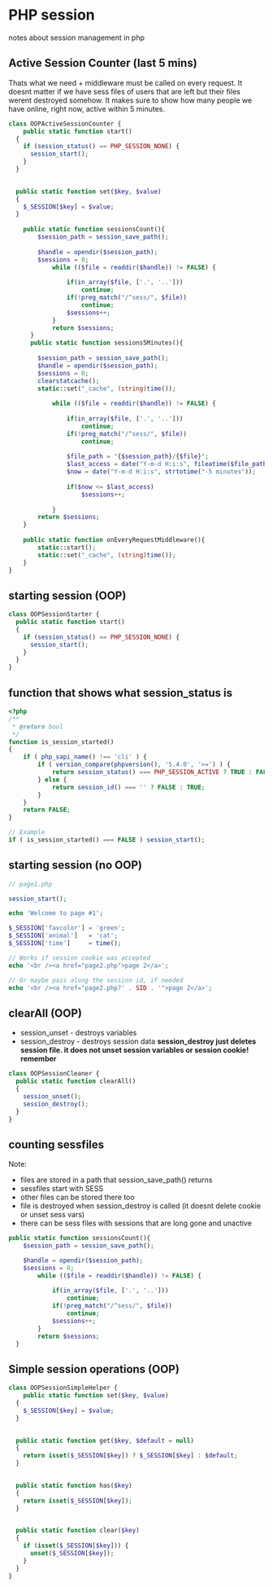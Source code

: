 # PHP session
notes about session management in php


## Active Session Counter (last 5 mins)
Thats what we need + middleware must be called on every request. It doesnt matter if we have sess files of users that are left but their files werent destroyed somehow.
It makes sure to show how many people we have online, right now, active within 5 minutes.
```php
class OOPActiveSessionCounter {
    public static function start()
  {
    if (session_status() == PHP_SESSION_NONE) {
      session_start();
    }
  }

  
  public static function set($key, $value)
  {
    $_SESSION[$key] = $value;
  }
  
    public static function sessionsCount(){
        $session_path = session_save_path();
    
        $handle = opendir($session_path);
        $sessions = 0;
            while (($file = readdir($handle)) != FALSE) {
               
                if(in_array($file, ['.', '..']))
                    continue;
                if(!preg_match("/^sess/", $file))
                    continue;
                $sessions++;
            }
            return $sessions;
      }
      public static function sessions5Minutes(){
    
        $session_path = session_save_path();
        $handle = opendir($session_path);
        $sessions = 0;
        clearstatcache();
        static::set("_cache", (string)time());
    
            while (($file = readdir($handle)) != FALSE) {
               
                if(in_array($file, ['.', '..']))
                    continue;
                if(!preg_match("/^sess/", $file))
                    continue;
               
                $file_path = "{$session_path}/{$file}";
                $last_access = date("Y-m-d H:i:s", fileatime($file_path));
                $now = date("Y-m-d H:i:s", strtotime("-5 minutes"));
                
                if($now <= $last_access)
                    $sessions++;
                
            }
        return $sessions;
    }
    
    public static function onEveryRequestMiddleware(){
        static::start();
        static::set("_cache", (string)time());
    }
}
```

## starting session (OOP)
```php
class OOPSessionStarter {
  public static function start()
  {
    if (session_status() == PHP_SESSION_NONE) {
      session_start();
    }
  }
}
```

## function that shows what session_status is
```php
<?php
/**
 * @return bool
 */
function is_session_started()
{
    if ( php_sapi_name() !== 'cli' ) {
        if ( version_compare(phpversion(), '5.4.0', '>=') ) {
            return session_status() === PHP_SESSION_ACTIVE ? TRUE : FALSE;
        } else {
            return session_id() === '' ? FALSE : TRUE;
        }
    }
    return FALSE;
}

// Example
if ( is_session_started() === FALSE ) session_start();
```
## starting session (no OOP)
```php
// page1.php

session_start();

echo 'Welcome to page #1';

$_SESSION['favcolor'] = 'green';
$_SESSION['animal']   = 'cat';
$_SESSION['time']     = time();

// Works if session cookie was accepted
echo '<br /><a href="page2.php">page 2</a>';

// Or maybe pass along the session id, if needed
echo '<br /><a href="page2.php?' . SID . '">page 2</a>';
```

## clearAll (OOP)
- session_unset - destroys variables
- session_destroy - destroys session data
**session_destroy just deletes session file. it does not unset session variables or session cookie! remember**
```php
class OOPSessionCleaner {
  public static function clearAll()
  {
    session_unset();
    session_destroy();
  }
}
```

## counting sessfiles
Note:
- files are stored in a path that session_save_path() returns
- sessfiles start with SESS
- other files can be stored there too
- file is destroyed when session_destroy is called (it doesnt delete cookie or unset sess vars)
- there can be sess files with sessions that are long gone and unactive
```php
public static function sessionsCount(){
    $session_path = session_save_path();

    $handle = opendir($session_path);
    $sessions = 0;
        while (($file = readdir($handle)) != FALSE) {
           
            if(in_array($file, ['.', '..']))
                continue;
            if(!preg_match("/^sess/", $file))
                continue;
            $sessions++;
        }
        return $sessions;
  }
```

## Simple session operations (OOP)
```php
class OOPSessionSimpleHelper {
    public static function set($key, $value)
  {
    $_SESSION[$key] = $value;
  }

  
  public static function get($key, $default = null)
  {
    return isset($_SESSION[$key]) ? $_SESSION[$key] : $default;
  }

  
  public static function has($key)
  {
    return isset($_SESSION[$key]);
  }

  
  public static function clear($key)
  {
    if (isset($_SESSION[$key])) {
      unset($_SESSION[$key]);
    }
  }
}
```